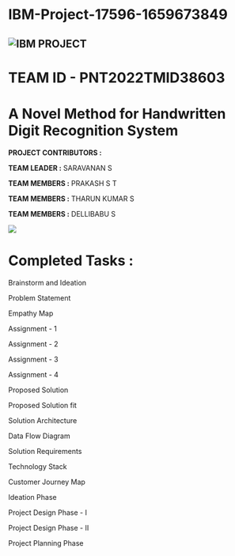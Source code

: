
# IBM-Project-17596-1659673849

## ![IBM PROJECT](https://user-images.githubusercontent.com/112864489/201014048-ad614562-33c5-4034-a305-a8e5825b5749.gif)


# TEAM ID - PNT2022TMID38603

<h1> <align="center"> A Novel Method for Handwritten Digit Recognition System </h1>

**PROJECT CONTRIBUTORS :**

**TEAM LEADER  :** SARAVANAN S

**TEAM MEMBERS :** PRAKASH S T

**TEAM MEMBERS :** THARUN KUMAR S

**TEAM MEMBERS :** DELLIBABU S




![](https://svgur.com/i/nQ2.svg)

<!--⚽️ACTIVITY / 🌐WEBSITE: https://github.com/Readme-Workflows/recent-activity -->
<!--RECENT_ACTIVITY:start-->
<!--RECENT_ACTIVITY:end-->
<!--RECENT_ACTIVITY:last_update-->

<!--RECENT_ACTIVITY:last_update_end-->

 # Completed Tasks :
  
 Brainstorm and Ideation

 Problem Statement

 Empathy Map

 Assignment - 1

 Assignment - 2

 Assignment - 3

 Assignment - 4

 Proposed Solution

 Proposed Solution fit

 Solution Architecture

 Data Flow Diagram

 Solution Requirements

 Technology Stack

 Customer Journey Map
  
 Ideation Phase
  
 Project Design Phase - I
  
 Project Design Phase - II
  
 Project Planning Phase
